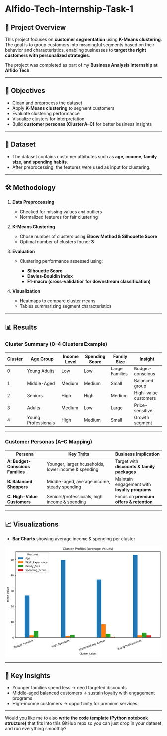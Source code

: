 # Alfido-Tech-Internship-Task-1

## 📌 Project Overview

This project focuses on **customer segmentation** using **K-Means clustering**. The goal is to group customers into meaningful segments based on their behavior and characteristics, enabling businesses to **target the right customers with personalized strategies**.

The project was completed as part of my **Business Analysis Internship at Alfido Tech**.

---

## 🎯 Objectives

* Clean and preprocess the dataset
* Apply **K-Means clustering** to segment customers
* Evaluate clustering performance
* Visualize clusters for interpretation
* Build **customer personas (Cluster A–C)** for better business insights

---

## 📂 Dataset

* The dataset contains customer attributes such as **age, income, family size, and spending habits**.
* After preprocessing, the features were used as input for clustering.

---

## 🛠️ Methodology

1. **Data Preprocessing**

   * Checked for missing values and outliers
   * Normalized features for fair clustering

2. **K-Means Clustering**

   * Chose number of clusters using **Elbow Method & Silhouette Score**
   * Optimal number of clusters found: **3**

3. **Evaluation**

   * Clustering performance assessed using:

     * **Silhouette Score**
     * **Davies-Bouldin Index**
     * **F1-macro (cross-validation for downstream classification)**

4. **Visualization**

   * Heatmaps to compare cluster means
   * Tables summarizing segment characteristics

---

## 📊 Results

### Cluster Summary (0–4 Clusters Example)

| Cluster | Age Group           | Income Level | Spending Score | Family Size    | Insight              |
| ------- | ------------------- | ------------ | -------------- | -------------- | -------------------- |
| 0       | Young Adults        | Low          | Low            | Large Families | Budget-conscious     |
| 1       | Middle-Aged         | Medium       | Medium         | Small          | Balanced group       |
| 2       | Seniors             | High         | High           | Medium         | High-value customers |
| 3       | Adults              | Medium       | Low            | Large          | Price-sensitive      |
| 4       | Young Professionals | High         | Medium         | Small          | Growth segment       |

---

### Customer Personas (A–C Mapping)

| Persona                          | Key Traits                                          | Business Implication                          |
| -------------------------------- | --------------------------------------------------- | --------------------------------------------- |
| **A: Budget-Conscious Families** | Younger, larger households, lower income & spending | Target with **discounts & family packages**   |
| **B: Balanced Shoppers**         | Middle-aged, average income, steady spending        | Maintain engagement with **loyalty programs** |
| **C: High-Value Customers**      | Seniors/professionals, high income & spending       | Focus on **premium offers & retention**       |

---

## 📈 Visualizations

* **Bar Charts** showing average income & spending per cluster

![chart](https://github.com/Abdulrasheed055/Alfido-Tech-Internship-Task-1/blob/main/output_9_0.png)

---

## 📌 Key Insights

* Younger families spend less → need targeted discounts
* Middle-aged balanced customers → sustain loyalty with engagement programs
* High-income customers → opportunity for premium services

---


Would you like me to also **write the code template (Python notebook structure)** that fits into this GitHub repo so you can just drop in your dataset and run everything smoothly?
